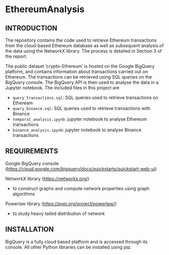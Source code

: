 # EthereumAnalysis

INTRODUCTION
------------

The repository contains the code used to retrieve Ethereum transactions from the cloud-based Ethereum database as well as subsequent analysis of the data using the NetworkX library. The process is detailed in Section 3 of the report. 

The public dataset ‘crypto-Ethereum’ is hosted on the Google BigQuery platform, and contains information about transactions carried out on Ethereum. The transactions can be retrieved using SQL queries on the BigQuery console. The BigQuery API is then used to analyse the data in a Jupyter notebook. The included files in this project are

* `query_transactions.sql`: SQL queries used to retrieve transactions on Etheream
* `query_binance.sql`: SQL queries used to retrieve transactions with Binance
* `temporal_analysis.ipynb`: jupyter notebook to analyse Ethereum transactions
* `binance_analysis.ipynb`: jupyter notebook to analyse Binance transactions 
 

REQUIREMENTS
------------

Google BigQuery console (https://cloud.google.com/bigquery/docs/quickstarts/quickstart-web-ui)

NetworkX library (https://networkx.org/)
* to construct graphs and compute network properties using graph algorithms

Powerlaw library (https://pypi.org/project/powerlaw/)
* to study heavy tailed distribution of network


INSTALLATION
------------

BigQuery is a fully cloud based platform and is accessed through its console. All other Python libraries can be installed using pip.  


